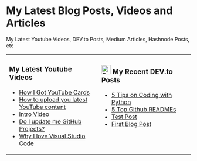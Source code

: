 # My Latest Blog Posts, Videos and Articles
My Latest Youtube Videos, DEV.to Posts, Medium Articles, Hashnode Posts, etc

 
<table><tr><td valign="top" width="50%">
  
### My Latest Youtube Videos

<!-- YOUTUBE-VIDEOS-LIST:START -->
- [How I Got YouTube Cards](https://www.youtube.com/watch?v=EMErko_f_Bk)
- [How to upload you latest YouTube content](https://www.youtube.com/watch?v=UiCwE6Owv00)
- [Intro Video](https://www.youtube.com/watch?v=7EhAyKwXO_A)
- [Do I update me GitHub Projects?](https://www.youtube.com/watch?v=2l84wNGfEAA)
- [Why I love Visual Studio Code](https://www.youtube.com/watch?v=5xq3Btj3tPE)
<!-- YOUTUBE-VIDEOS-LIST:END -->

</td><td valign="top" width="50%">

### <a href="https://dev.to/nathanielchi"><img src="https://github.com/nathanielchi/nathanielchi/blob/main/dev-black.png" title="DEV" alt="DEV" width="25"/></a> My Recent DEV.to Posts

<!-- DEVTO-BLOG-LIST:START -->
- [5 Tips on Coding with Python](https://dev.to/nathanielchi/5-tips-on-coding-with-python-38m1)
- [5 Top Github READMEs](https://dev.to/nathanielchi/5-top-github-readmes-hn5)
- [Test Post](https://dev.to/nathanielchi/test-post-101p)
- [First Blog Post](https://dev.to/nathanielchi/first-blog-post-2i5p)
<!-- DEVTO-BLOG-LIST:END -->

</td></tr></table>
